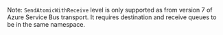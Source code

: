 Note: `SendAtomicWithReceive` level is only supported as from version 7 of Azure Service Bus transport. It requires destination and receive queues to be in the same namespace.